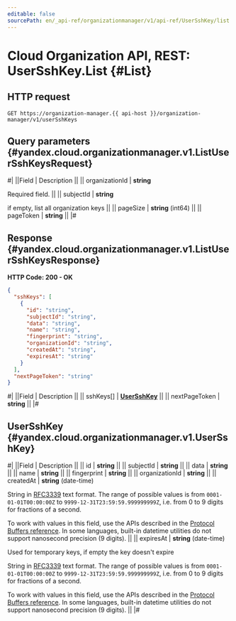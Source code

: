```yaml
---
editable: false
sourcePath: en/_api-ref/organizationmanager/v1/api-ref/UserSshKey/list.md
---
```


# Cloud Organization API, REST: UserSshKey.List {#List}

## HTTP request

```
GET https://organization-manager.{{ api-host }}/organization-manager/v1/userSshKeys
```

## Query parameters {#yandex.cloud.organizationmanager.v1.ListUserSshKeysRequest}

#|
||Field | Description ||
|| organizationId | **string**

Required field.  ||
|| subjectId | **string**

if empty, list all organization keys ||
|| pageSize | **string** (int64) ||
|| pageToken | **string** ||
|#

## Response {#yandex.cloud.organizationmanager.v1.ListUserSshKeysResponse}

**HTTP Code: 200 - OK**

```json
{
  "sshKeys": [
    {
      "id": "string",
      "subjectId": "string",
      "data": "string",
      "name": "string",
      "fingerprint": "string",
      "organizationId": "string",
      "createdAt": "string",
      "expiresAt": "string"
    }
  ],
  "nextPageToken": "string"
}
```

#|
||Field | Description ||
|| sshKeys[] | **[UserSshKey](#yandex.cloud.organizationmanager.v1.UserSshKey)** ||
|| nextPageToken | **string** ||
|#

## UserSshKey {#yandex.cloud.organizationmanager.v1.UserSshKey}

#|
||Field | Description ||
|| id | **string** ||
|| subjectId | **string** ||
|| data | **string** ||
|| name | **string** ||
|| fingerprint | **string** ||
|| organizationId | **string** ||
|| createdAt | **string** (date-time)

String in [RFC3339](https://www.ietf.org/rfc/rfc3339.txt) text format. The range of possible values is from
`0001-01-01T00:00:00Z` to `9999-12-31T23:59:59.999999999Z`, i.e. from 0 to 9 digits for fractions of a second.

To work with values in this field, use the APIs described in the
[Protocol Buffers reference](https://developers.google.com/protocol-buffers/docs/reference/overview).
In some languages, built-in datetime utilities do not support nanosecond precision (9 digits). ||
|| expiresAt | **string** (date-time)

Used for temporary keys, if empty the key doesn't expire

String in [RFC3339](https://www.ietf.org/rfc/rfc3339.txt) text format. The range of possible values is from
`0001-01-01T00:00:00Z` to `9999-12-31T23:59:59.999999999Z`, i.e. from 0 to 9 digits for fractions of a second.

To work with values in this field, use the APIs described in the
[Protocol Buffers reference](https://developers.google.com/protocol-buffers/docs/reference/overview).
In some languages, built-in datetime utilities do not support nanosecond precision (9 digits). ||
|#